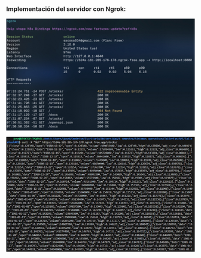 ### Implementación del servidor con Ngrok:

![Tabla de peticiones](./dashboard-ngrok.jpg)

![Peticion realizada desde otro cliente](./post-ngrok.jpg)

